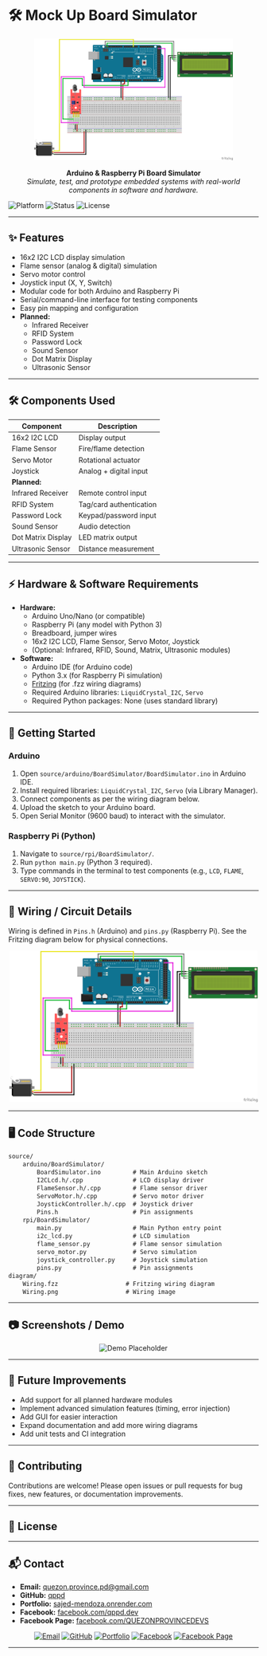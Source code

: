
# 🛠️ Mock Up Board Simulator

<p align="center">
	<img src="diagram/Wiring.png" alt="Wiring Diagram" width="400"/>
</p>

<p align="center">
	<b>Arduino & Raspberry Pi Board Simulator</b><br>
	<i>Simulate, test, and prototype embedded systems with real-world components in software and hardware.</i>
</p>

![Platform](https://img.shields.io/badge/platform-Arduino%20%7C%20Raspberry%20Pi-blue?style=flat-square)
![Status](https://img.shields.io/badge/status-in%20progress-yellow?style=flat-square)
![License](https://img.shields.io/badge/license-MIT-green?style=flat-square)

---

## ✨ Features

- 16x2 I2C LCD display simulation
- Flame sensor (analog & digital) simulation
- Servo motor control
- Joystick input (X, Y, Switch)
- Modular code for both Arduino and Raspberry Pi
- Serial/command-line interface for testing components
- Easy pin mapping and configuration
- **Planned:**
	- Infrared Receiver
	- RFID System
	- Password Lock
	- Sound Sensor
	- Dot Matrix Display
	- Ultrasonic Sensor

---

## 🛠️ Components Used

| Component           | Description                |
|---------------------|----------------------------|
| 16x2 I2C LCD        | Display output             |
| Flame Sensor        | Fire/flame detection       |
| Servo Motor         | Rotational actuator        |
| Joystick            | Analog + digital input     |
| **Planned:**        |                            |
| Infrared Receiver   | Remote control input       |
| RFID System         | Tag/card authentication    |
| Password Lock       | Keypad/password input      |
| Sound Sensor        | Audio detection            |
| Dot Matrix Display  | LED matrix output          |
| Ultrasonic Sensor   | Distance measurement       |

---

## ⚡ Hardware & Software Requirements

- **Hardware:**
	- Arduino Uno/Nano (or compatible)
	- Raspberry Pi (any model with Python 3)
	- Breadboard, jumper wires
	- 16x2 I2C LCD, Flame Sensor, Servo Motor, Joystick
	- (Optional: Infrared, RFID, Sound, Matrix, Ultrasonic modules)
- **Software:**
	- Arduino IDE (for Arduino code)
	- Python 3.x (for Raspberry Pi simulation)
	- [Fritzing](https://fritzing.org/) (for .fzz wiring diagrams)
	- Required Arduino libraries: `LiquidCrystal_I2C`, `Servo`
	- Required Python packages: None (uses standard library)

---

## 🚀 Getting Started

### Arduino
1. Open `source/arduino/BoardSimulator/BoardSimulator.ino` in Arduino IDE.
2. Install required libraries: `LiquidCrystal_I2C`, `Servo` (via Library Manager).
3. Connect components as per the wiring diagram below.
4. Upload the sketch to your Arduino board.
5. Open Serial Monitor (9600 baud) to interact with the simulator.

### Raspberry Pi (Python)
1. Navigate to `source/rpi/BoardSimulator/`.
2. Run `python main.py` (Python 3 required).
3. Type commands in the terminal to test components (e.g., `LCD`, `FLAME`, `SERVO:90`, `JOYSTICK`).

<!-- TODO: Update installation steps once all modules are added -->

---

## 🔧 Wiring / Circuit Details

Wiring is defined in `Pins.h` (Arduino) and `pins.py` (Raspberry Pi). See the Fritzing diagram below for physical connections.

<p align="center">
	<img src="diagram/Wiring.png" alt="Wiring Diagram" width="500"/>
</p>

<!-- TODO: Add detailed wiring table and pinout here -->

---

## 🖥️ Code Structure

```
source/
	arduino/BoardSimulator/
		BoardSimulator.ino         # Main Arduino sketch
		I2CLcd.h/.cpp              # LCD display driver
		FlameSensor.h/.cpp         # Flame sensor driver
		ServoMotor.h/.cpp          # Servo motor driver
		JoystickController.h/.cpp  # Joystick driver
		Pins.h                     # Pin assignments
	rpi/BoardSimulator/
		main.py                    # Main Python entry point
		i2c_lcd.py                 # LCD simulation
		flame_sensor.py            # Flame sensor simulation
		servo_motor.py             # Servo simulation
		joystick_controller.py     # Joystick simulation
		pins.py                    # Pin assignments
diagram/
	Wiring.fzz                   # Fritzing wiring diagram
	Wiring.png                   # Wiring image
```

---

## 📷 Screenshots / Demo

<p align="center">
	<!-- TODO: Add real screenshots or demo GIFs here -->
	<img src="https://via.placeholder.com/400x200?text=Demo+Coming+Soon" alt="Demo Placeholder"/>
</p>

---

## 🔮 Future Improvements

- Add support for all planned hardware modules
- Implement advanced simulation features (timing, error injection)
- Add GUI for easier interaction
- Expand documentation and add more wiring diagrams
- Add unit tests and CI integration

---

## 🤝 Contributing

Contributions are welcome! Please open issues or pull requests for bug fixes, new features, or documentation improvements.

---

## 📜 License


---

## 📬 Contact

- **Email:** [quezon.province.pd@gmail.com](mailto:quezon.province.pd@gmail.com)
- **GitHub:** [qppd](https://github.com/qppd)
- **Portfolio:** [sajed-mendoza.onrender.com](https://sajed-mendoza.onrender.com)
- **Facebook:** [facebook.com/qppd.dev](https://facebook.com/qppd.dev)
- **Facebook Page:** [facebook.com/QUEZONPROVINCEDEVS](https://facebook.com/QUEZONPROVINCEDEVS)

<p align="center">
	<a href="mailto:quezon.province.pd@gmail.com"><img src="https://img.shields.io/badge/email-quezon.province.pd@gmail.com-blue?style=flat-square&logo=gmail" alt="Email"></a>
	<a href="https://github.com/qppd"><img src="https://img.shields.io/badge/github-qppd-black?style=flat-square&logo=github" alt="GitHub"></a>
	<a href="https://sajed-mendoza.onrender.com"><img src="https://img.shields.io/badge/portfolio-sajed--mendoza.onrender.com-green?style=flat-square&logo=internet-explorer" alt="Portfolio"></a>
	<a href="https://facebook.com/qppd.dev"><img src="https://img.shields.io/badge/facebook-qppd.dev-1877F2?style=flat-square&logo=facebook" alt="Facebook"></a>
	<a href="https://facebook.com/QUEZONPROVINCEDEVS"><img src="https://img.shields.io/badge/facebook-QUEZONPROVINCEDEVS-1877F2?style=flat-square&logo=facebook" alt="Facebook Page"></a>
</p>

---

